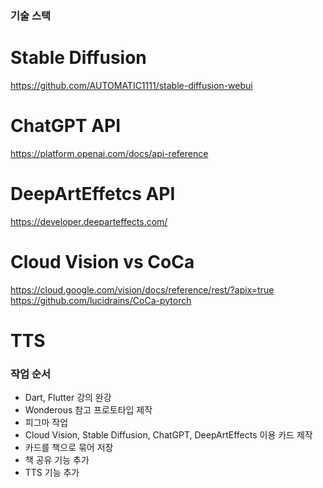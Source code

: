 ### 기술 스택

# Stable Diffusion
https://github.com/AUTOMATIC1111/stable-diffusion-webui
# ChatGPT API
https://platform.openai.com/docs/api-reference
# DeepArtEffetcs API
https://developer.deeparteffects.com/
# Cloud Vision vs CoCa
https://cloud.google.com/vision/docs/reference/rest/?apix=true
https://github.com/lucidrains/CoCa-pytorch
# TTS

### 작업 순서

- Dart, Flutter 강의 완강
- Wonderous 참고 프로토타입 제작
- 피그마 작업
- Cloud Vision, Stable Diffusion, ChatGPT, DeepArtEffects 이용 카드 제작
- 카드를 책으로 묶어 저장
- 책 공유 기능 추가
- TTS 기능 추가